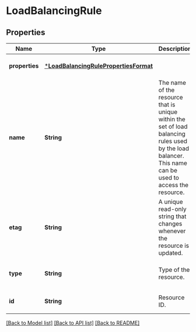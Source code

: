 # LoadBalancingRule


## Properties
Name | Type | Description | Notes
------------ | ------------- | ------------- | -------------
**properties** | [***LoadBalancingRulePropertiesFormat**](LoadBalancingRulePropertiesFormat.md) |  | [optional] [default to nothing]
**name** | **String** | The name of the resource that is unique within the set of load balancing rules used by the load balancer. This name can be used to access the resource. | [optional] [default to nothing]
**etag** | **String** | A unique read-only string that changes whenever the resource is updated. | [optional] [readonly] [default to nothing]
**type** | **String** | Type of the resource. | [optional] [readonly] [default to nothing]
**id** | **String** | Resource ID. | [optional] [default to nothing]


[[Back to Model list]](../README.md#models) [[Back to API list]](../README.md#api-endpoints) [[Back to README]](../README.md)


